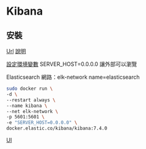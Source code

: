 # Kibana

## 安裝

[Url](https://hub.docker.com/_/kibana)
[說明](https://www.elastic.co/guide/cn/kibana/current/docker.html)

[設定環境變數](https://www.elastic.co/guide/cn/kibana/current/docker.html#docker-env-config)
SERVER_HOST=0.0.0.0 讓外部可以瀏覽

Elasticsearch 網路：elk-network name=elasticsearch

```sh
sudo docker run \
-d \
--restart always \
--name kibana \
--net elk-network \
-p 5601:5601 \
-e "SERVER_HOST=0.0.0.0" \
docker.elastic.co/kibana/kibana:7.4.0
```

[UI](http://127.0.0.1/5601)
